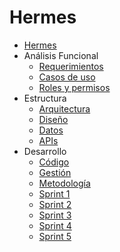 Hermes
======

* [Hermes](../README.md)
* Análisis Funcional
    * [Requerimientos](analisis-funcional/requerimientos.md)
    * [Casos de uso](analisis-funcional/casos-uso.md)
    * [Roles y permisos](analisis-funcional/roles-permisos.md)
* Estructura
    * [Arquitectura](estructura/arquitectura.md)
    * [Diseño](estructura/diseno.md)
    * [Datos](estructura/datos.md)
    * [APIs](estructura/apis.md)
* Desarrollo
    * [Código](desarrollo/codigo.md)
    * [Gestión](desarrollo/gestion.md)
    * [Metodología](desarrollo/metodologia.md)
    * [Sprint 1](desarrollo/sprint1.md)
    * [Sprint 2](desarrollo/sprint2.md)
    * [Sprint 3](desarrollo/sprint3.md)
    * [Sprint 4](desarrollo/sprint4.md)
    * [Sprint 5](desarrollo/sprint5.md)